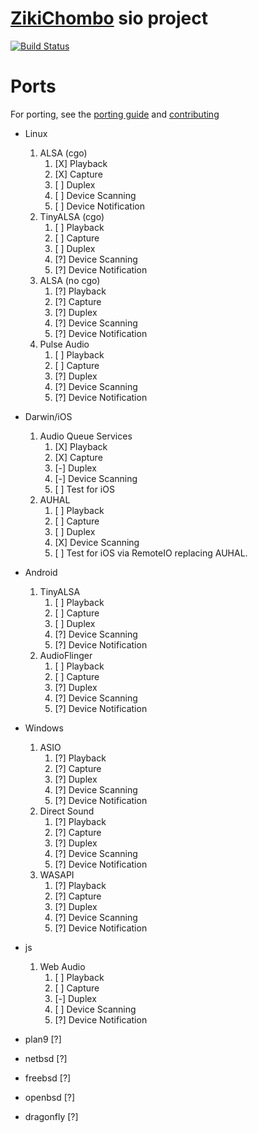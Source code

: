 # [ZikiChombo](http://zikichombo.org) sio project

[![Build Status](https://travis-ci.com/zikichombo/sio.svg?branch=master)](https://travis-ci.com/zikichombo/sio)

# Ports
For porting, see the [porting guide](Port.md) and [contributing](Contributing.md)

* Linux
    1. ALSA (cgo)
        1. [X] Playback
        1. [X] Capture
        1. [ ] Duplex
        1. [ ] Device Scanning
        1. [ ] Device Notification
    1. TinyALSA (cgo)
        1. [ ] Playback
        1. [ ] Capture
        1. [ ] Duplex
        1. [?] Device Scanning
        1. [?] Device Notification
    1. ALSA (no cgo)
        1. [?] Playback
        1. [?] Capture
        1. [?] Duplex
        1. [?] Device Scanning
        1. [?] Device Notification
    1. Pulse Audio
        1. [ ] Playback
        1. [ ] Capture
        1. [?] Duplex
        1. [?] Device Scanning
        1. [?] Device Notification
* Darwin/iOS
    1. Audio Queue Services
        1. [X] Playback
        1. [X] Capture
        1. [-] Duplex
        1. [-] Device Scanning
        1. [ ] Test for iOS
    1. AUHAL
        1. [ ] Playback
        1. [ ] Capture
        1. [ ] Duplex
        1. [X] Device Scanning
        1. [ ] Test for iOS via RemoteIO replacing AUHAL.
* Android
    1. TinyALSA
        1. [ ] Playback
        1. [ ] Capture
        1. [ ] Duplex
        1. [?] Device Scanning
        1. [?] Device Notification
    1. AudioFlinger
        1. [ ] Playback
        1. [ ] Capture
        1. [?] Duplex
        1. [?] Device Scanning
        1. [?] Device Notification
* Windows
    1. ASIO
        1. [?] Playback
        1. [?] Capture
        1. [?] Duplex
        1. [?] Device Scanning
        1. [?] Device Notification
    1. Direct Sound
        1. [?] Playback
        1. [?] Capture
        1. [?] Duplex
        1. [?] Device Scanning
        1. [?] Device Notification
    1. WASAPI
        1. [?] Playback
        1. [?] Capture
        1. [?] Duplex
        1. [?] Device Scanning
        1. [?] Device Notification
* js
    1. Web Audio
        1. [ ] Playback
        1. [ ] Capture
        1. [-] Duplex
        1. [ ] Device Scanning
        1. [?] Device Notification

* plan9 [?]
* netbsd [?]
* freebsd [?]
* openbsd [?]
* dragonfly [?]



